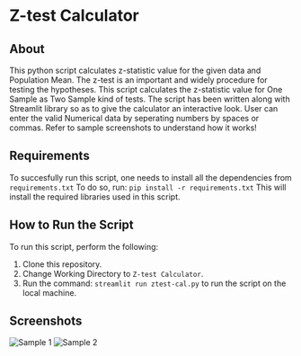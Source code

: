 # Z-test Calculator

## About 
This python script calculates z-statistic value for the given data and Population Mean. The z-test is an important and widely procedure for testing the hypotheses.
This script calculates the z-statistic value for One Sample as Two Sample kind of tests. The script has been written along with Streamlit library so as to give the calculator an interactive look. User can enter the valid Numerical data by seperating numbers by spaces or commas.
Refer to sample screenshots to understand how it works!


## Requirements
To succesfully run this script, one needs to install all the dependencies from `requirements.txt`
To do so, run: `pip install -r requirements.txt`
This will install the required libraries used in this script.

## How to Run the Script
To run this script, perform the following:
1. Clone this repository.
2. Change Working Directory to `Z-test Calculator`.
3. Run the command: `streamlit run ztest-cal.py` to run the script on the local machine.


## Screenshots
![Sample 1]('https://raw.githubusercontent.com/Rahuls66/General-Purpose-Scripts/zcal/scripts/Z-test%20Calculator/images/Sample%201.png')
![Sample 2]('https://raw.githubusercontent.com/Rahuls66/General-Purpose-Scripts/zcal/scripts/Z-test%20Calculator/images/Sample%202.png')
